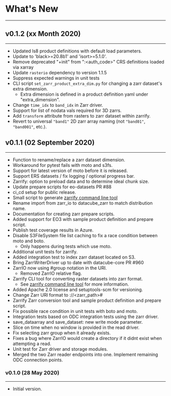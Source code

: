# What's New
------------

## v0.1.2 (xx Month 2020)
-------------------------

- Updated ls8 product definitions with default load parameters.
- Update to 'black>=20.8b1' and 'isort>=5.1.0'.
- Remove deprecated "+init" from "<auth>:<auth_code>" CRS definitions loaded via xarray
- Update `rasterio` dependency to version 1.1.5
- Suppress expected warnings in unit tests
- CLI script `set_zarr_product_extra_dim.py` for changing a zarr dataset's extra dimension.
  - Extra dimension is defined in a product definition yaml under "extra_dimension".
- Change `time_idx` to `band_idx` in Zarr driver.
- Support for list of nodata vals required for 3D zarrs.
- Add `transform` attribute from rasters to zarr dataset within zarrify.
- Revert to universal `"band1"` 2D zarr array naming (not `"band01"`, `"band001"`, etc.).


## v0.1.1 (02 September 2020)
-----------------------------

- Function to rename/replace a zarr dataset dimension.
- Workaround for pytest fails with moto and s3fs.
- Support for latest version of moto before it is released.
- Support ERS datasets / fix logging / optional progress bar.
- Zarrify: option to preload data and to determine ideal chunk size.
- Update prepare scripts for eo-datasets PR #88
- ci_cd setup for public release.
- Small script to generate [zarrify command line tool](../zarrify.md)
- Rename import from zarr_io to datacube_zarr to match distribution name.
- Documentation for creating zarr prepare scripts.
- Added support for EO3 with sample product definition and prepare script.
- Publish test coverage results in Azure.
- Disable S3FileSystem file list caching to fix a race condition between moto and boto.
  - Only happens during tests which use moto.
- Additional unit tests for zarrify.
- Added integration test to index zarr dataset located on S3.
- Bring ZarrWriterDriver up to date with datacube-core PR #960
- ZarrIO now using #group notation in the URI.
  - Removed ZarrIO relative flag.
- Zarrify CLI tool for converting raster datasets into zarr format.
  - See [zarrify command line tool](../zarrify.md) for more information.
- Added Apache 2.0 license and setuptools-scm for versioning.
- Change Zarr URI format to <protocol>://<zarr_path>#<group>
- Zarrify Zarr conversion tool and sample product definition and prepare script.
- Fix possible race condition in unit tests with boto and moto.
- Integration tests based on ODC integration tests using the zarr driver.
- save_dataarray and save_dataset: new write mode parameter.
- Slice on time when no window is provided in the read driver.
- Fix selecting zarr group when it already exists.
- Fixes a bug where ZarrIO would create a directory if it didnt exist when attempting a read.
- Unit test for Zarr driver and storage modules.
- Merged the two Zarr reader endpoints into one. Implement remaining ODC connection points.


### v0.1.0 (28 May 2020)
------------------------

- Initial version.